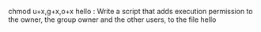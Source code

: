 chmod u+x,g+x,o+x hello : Write a script that adds execution permission to the owner, the group owner and the other users, to the file hello
